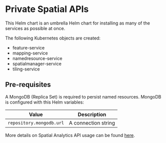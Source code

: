 # Private Spatial APIs
This Helm chart is an umbrella Helm chart for installing as many of the services as possible at once.

The following Kubernetes objects are created:

* feature-service
* mapping-service
* namedresource-service
* spatialmanager-service
* tiling-service

## Pre-requisites
A MongoDB (Replica Set) is required to persist named resources. 
MongoDB is configured with this Helm variables:

| Value                                  | Description                 |
|----------------------------------------|-----------------------------|
| `repository.mongodb.url`               | A connection string         |

More details on Spatial Analytics API usage can be found [here](https://help.precisely.com/r/Precisely-Data-Integrity-Suite/Latest/en-US/Private-Spatial-APIs-Guide/Services/REST-Services).
